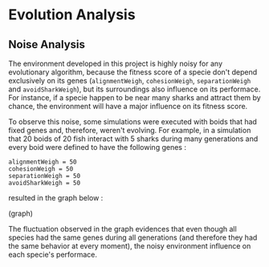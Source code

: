 # Evolution Analysis

## Noise Analysis

The environment developed in this project is highly noisy for any evolutionary algorithm, because the fitness score of a specie don't depend exclusively on its genes (```alignmentWeigh```, ```cohesionWeigh```, ```separationWeigh``` and ```avoidSharkWeigh```), but its surroundings also influence on its performace. For instance, if a specie happen to be near many sharks and attract them by chance, the environment will have a major influence on its fitness score.

To observe this noise, some simulations were executed with boids that had fixed genes and, therefore, weren't evolving. For example, in a simulation that 20 boids of 20 fish interact with 5 sharks during many generations and every boid were defined to have the following genes : 
```
alignmentWeigh = 50
cohesionWeigh = 50
separationWeigh = 50
avoidSharkWeigh = 50
```
resulted in the graph below :

(graph)

The fluctuation observed in the graph evidences that even though all species had the same genes during all generations (and therefore they had the same behavior at every moment), the noisy environment influence on each specie's performace. 
